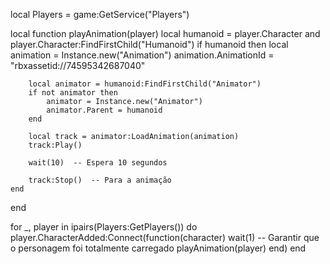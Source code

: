 local Players = game:GetService("Players")

local function playAnimation(player)
    local humanoid = player.Character and player.Character:FindFirstChild("Humanoid")
    if humanoid then
        local animation = Instance.new("Animation")
        animation.AnimationId = "rbxassetid://74595342687040"
        
        local animator = humanoid:FindFirstChild("Animator")
        if not animator then
            animator = Instance.new("Animator")
            animator.Parent = humanoid
        end
        
        local track = animator:LoadAnimation(animation)
        track:Play()
        
        wait(10)  -- Espera 10 segundos
        
        track:Stop()  -- Para a animação
    end
end

for _, player in ipairs(Players:GetPlayers()) do
    player.CharacterAdded:Connect(function(character)
        wait(1)  -- Garantir que o personagem foi totalmente carregado
        playAnimation(player)
    end)
end
